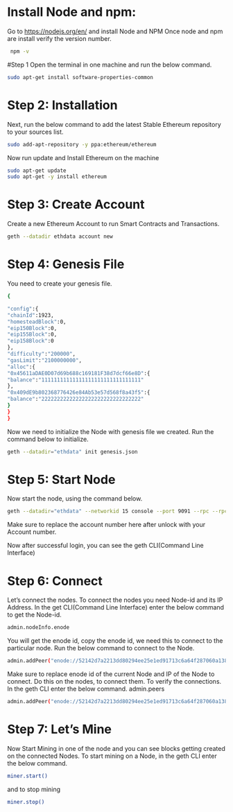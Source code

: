 
# Install Node and npm:
Go to https://nodejs.org/en/ and install Node and NPM
Once node and npm are install verify the version number.

```bash
 npm -v
```
#Step 1
Open the terminal in one machine and run the below command.

```bash
sudo apt-get install software-properties-common
```
# Step 2: Installation
Next, run the below command to add the latest Stable Ethereum repository to your sources list.

```bash
sudo add-apt-repository -y ppa:ethereum/ethereum
```
Now run update and Install Ethereum on the machine


```bash
sudo apt-get update                      
sudo apt-get -y install ethereum
```
# Step 3: Create Account
Create a new Ethereum Account to run Smart Contracts and Transactions.
```bash
geth --datadir ethdata account new
```
# Step 4: Genesis File
You need to create your genesis file.

```bash
{

"config":{
"chainId":1923,
"homesteadBlock":0,
"eip150Block":0,
"eip155Block":0,
"eip158Block":0
},
"difficulty":"200000",
"gasLimit":"2100000000",
"alloc":{
"0x45611aDAE0D07d69b688c169181F38d7dcf66e8D":{
"balance":"11111111111111111111111111111111"
},
"0x409dE9b802368776426e84Ab53e57d568f8a43f5":{
"balance":"22222222222222222222222222222222"
}
}
}

```
Now we need to initialize the Node with genesis file we created. Run the command below to initialize.
```bash
geth --datadir="ethdata" init genesis.json
```

# Step 5: Start Node
Now start the node, using the command below.


```bash
geth --datadir="ethdata" --networkid 15 console --port 9091 --rpc --rpcport "8081" --rpcaddr "0.0.0.0" --rpccorsdomain "*" --rpcapi "eth,net,web3,miner,debug,personal,rpc" --allow-insecure-unlock
```
Make sure to replace the account number here after unlock with your Account number.

Now after successful login, you can see the geth CLI(Command Line Interface)

# Step 6: Connect
Let’s connect the nodes.
To connect the nodes you need Node-id and its IP Address. 
In the get CLI(Command Line Interface) enter the below command to get the Node-id.

```bash
admin.nodeInfo.enode
```

You will get the enode id, copy the enode id, we need this to connect to the particular node.
Run the below command to connect to the Node.

```bash
admin.addPeer("enode://52142d7a2213dd80294ee25e1ed91713c6a64f287060a138d2e06d0aad2a4fa3085626dbf900bd83f3ddf0aa514c48af979a10bad83b2f272d74029de82c206a@35.200.176.0:30303")
```

Make sure to replace enode id of the current Node and IP of the Node to connect.
Do this on the nodes, to connect them. To verify the connections. In the geth CLI enter the below command.
admin.peers
```bash
admin.addPeer("enode://52142d7a2213dd80294ee25e1ed91713c6a64f287060a138d2e06d0aad2a4fa3085626dbf900bd83f3ddf0aa514c48af979a10bad83b2f272d74029de82c206a@35.200.176.0:30303")
```
# Step 7: Let’s Mine
Now Start Mining in one of the node and you can see blocks getting created on the connected Nodes. To start mining on a Node, in the geth CLI enter the below command.
```bash
miner.start()
```

and to stop mining
```bash
miner.stop()
```
